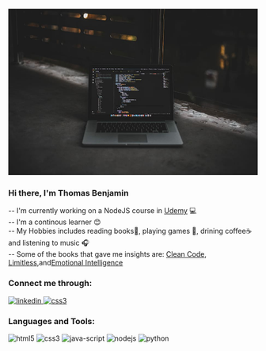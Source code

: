 ![profile](profile.jpg)

### Hi there, I'm Thomas Benjamin
-- I'm currently working on a NodeJS course in [Udemy](https://www.udemy.com/course/the-complete-nodejs-developer-course-2/) :computer:<br>
-- I'm a continous learner :blush: <br>
-- My Hobbies includes reading books:blue_book:, playing games :football:, drining coffee:coffee: and listening to music :headphones: <br>
-- Some of the books that gave me insights are: [Clean Code](https://www.amazon.ca/Clean-Code-Handbook-Software-Craftsmanship/dp/0132350882), [Limitless](https://www.limitlessbook.com/),and[Emotional Intelligence](https://www.amazon.ca/Emotional-Intelligence-10th-Anniversary-Matter/dp/055338371X)

### Connect me through:
<a href="https://www.linkedin.com/in/thomasbenjamin95/" target="_blank"> 
<img src="https://github.com/thomasbenjamin95/privateDocRepo/blob/main/linkedin.svg" alt="linkedin" width="40" height="40"/> </a><a href="https://www.instagram.com/thoma_vettuvelil/"><img src="https://github.com/thomasbenjamin95/privateDocRepo/blob/main/instagram.svg" alt="css3" width="40" height="40"/> </a>

### Languages and Tools:

<img src="https://github.com/thomasbenjamin95/privateDocRepo/blob/main/html5.svg" alt="html5" width="40" height="40"/> <img src="https://github.com/thomasbenjamin95/privateDocRepo/blob/main/css3.svg" alt="css3" width="40" height="40"/> <img src="https://github.com/thomasbenjamin95/privateDocRepo/blob/main/java-script.svg" alt="java-script" width="40" height="40"/> <img src="https://github.com/thomasbenjamin95/privateDocRepo/blob/main/nodejs.svg" alt="nodejs" width="40" height="40"/> <img src="https://github.com/thomasbenjamin95/privateDocRepo/blob/main/python.svg" alt="python" width="40" height="40"/> 